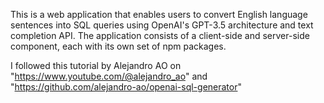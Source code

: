 This is a web application that enables users to convert English language sentences into SQL queries using OpenAI's GPT-3.5 architecture and text completion API. The application consists of a client-side and server-side component, each with its own set of npm packages.


I followed this tutorial by Alejandro AO on "https://www.youtube.com/@alejandro_ao" and "https://github.com/alejandro-ao/openai-sql-generator"
